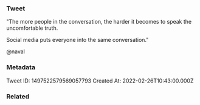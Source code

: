 ### Tweet
"The more people in the conversation, the harder it becomes to speak the uncomfortable truth.

Social media puts everyone into the same conversation."

@naval

### Metadata
Tweet ID: 1497522579569057793
Created At: 2022-02-26T10:43:00.000Z

### Related

